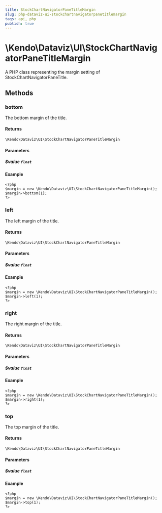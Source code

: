 ```yaml
---
title: StockChartNavigatorPaneTitleMargin
slug: php-dataviz-ui-stockchartnavigatorpanetitlemargin
tags: api, php
publish: true
---
```


# \Kendo\Dataviz\UI\StockChartNavigatorPaneTitleMargin

A PHP class representing the margin setting of StockChartNavigatorPaneTitle.


## Methods

### bottom
The bottom margin of the title.

#### Returns
`\Kendo\Dataviz\UI\StockChartNavigatorPaneTitleMargin`

#### Parameters

##### $value `float`



#### Example 
    <?php
    $margin = new \Kendo\Dataviz\UI\StockChartNavigatorPaneTitleMargin();
    $margin->bottom(1);
    ?>

### left
The left margin of the title.

#### Returns
`\Kendo\Dataviz\UI\StockChartNavigatorPaneTitleMargin`

#### Parameters

##### $value `float`



#### Example 
    <?php
    $margin = new \Kendo\Dataviz\UI\StockChartNavigatorPaneTitleMargin();
    $margin->left(1);
    ?>

### right
The right margin of the title.

#### Returns
`\Kendo\Dataviz\UI\StockChartNavigatorPaneTitleMargin`

#### Parameters

##### $value `float`



#### Example 
    <?php
    $margin = new \Kendo\Dataviz\UI\StockChartNavigatorPaneTitleMargin();
    $margin->right(1);
    ?>

### top
The top margin of the title.

#### Returns
`\Kendo\Dataviz\UI\StockChartNavigatorPaneTitleMargin`

#### Parameters

##### $value `float`



#### Example 
    <?php
    $margin = new \Kendo\Dataviz\UI\StockChartNavigatorPaneTitleMargin();
    $margin->top(1);
    ?>


